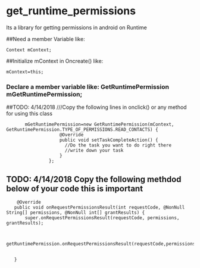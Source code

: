 # get_runtime_permissions
Its a library for getting permissions in android on Runtime

 ##Need a member Variable like:
 ```
 Context mContext;
 
 ```
 
  ##Initialize mContext in Oncreate() like: 
  
   ```
   mContext=this;
   
   ```
   

  ### Declare a member variable like: GetRuntimePermission mGetRuntimePermission;

  ##TODO: 4/14/2018    ///Copy the following lines in onclick() or any method for using this class 

```
       mGetRuntimePermission=new GetRuntimePermission(mContext, GetRuntimePermission.TYPE_OF_PERMISSIONS.READ_CONTACTS) {
                    @Override
                    public void setTaskCompleteAction() {
                      //Do the task you want to do right there
                      //write down your task
                    }
                };
 ```

 ## TODO: 4/14/2018 Copy the following methdod below of your code this is important
  ```   
      @Override
     public void onRequestPermissionsResult(int requestCode, @NonNull String[] permissions, @NonNull int[] grantResults) {
         super.onRequestPermissionsResult(requestCode, permissions, grantResults);


         getRuntimePermission.onRequestPermissionsResult(requestCode,permissions,grantResults);


     }
      
  ```
